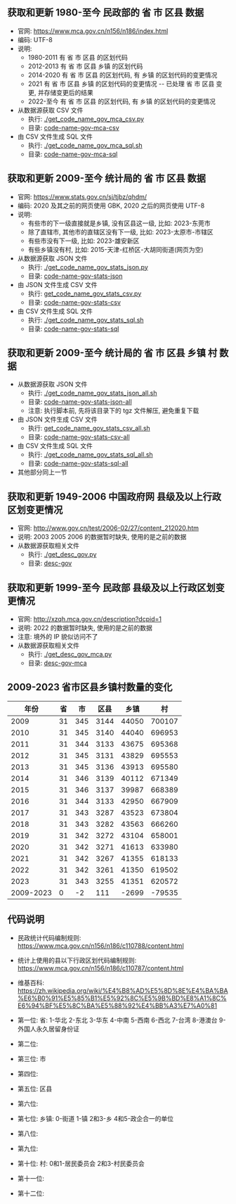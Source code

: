 
## 获取和更新 1980-至今 民政部的 省 市 区县 数据
* 官网: https://www.mca.gov.cn/n156/n186/index.html
* 编码: UTF-8
* 说明:
    * 1980-2011 有 省 市 区县 的区划代码
    * 2012-2013 有 省 市 区县 乡镇 的区划代码
    * 2014-2020 有 省 市 区县 的区划代码, 有 乡镇 的区划代码的变更情况
    * 2021 有 省 市 区县 乡镇 的区划代码的变更情况 -- 已处理 省 市 区县 变更, 并存储变更后的结果
    * 2022-至今 有 省 市 区县 的区划代码, 有 乡镇 的区划代码的变更情况
* 从数据源获取 CSV 文件
    * 执行: [./get_code_name_gov_mca_csv.py](./get_code_name_gov_mca_csv.py)
    * 目录: [code-name-gov-mca-csv](code-name-gov-mca-csv)
* 由 CSV 文件生成 SQL 文件
    * 执行: [./get_code_name_gov_mca_sql.sh](./get_code_name_gov_mca_sql.sh)
    * 目录: [code-name-gov-mca-sql](code-name-gov-mca-sql)

## 获取和更新 2009-至今 统计局的 省 市 区县 数据
* 官网: https://www.stats.gov.cn/sj/tjbz/qhdm/
* 编码: 2020 及其之前的网页使用 GBK, 2020 之后的网页使用 UTF-8
* 说明:
    * 有些市的下一级直接就是乡镇, 没有区县这一级, 比如: 2023-东莞市
    * 除了直辖市, 其他市的直辖区没有下一级, 比如: 2023-太原市-市辖区
    * 有些市没有下一级, 比如: 2023-雄安新区
    * 有些乡镇没有村, 比如: 2015-天津-红桥区-大胡同街道(网页为空)
* 从数据源获取 JSON 文件
    * 执行: [./get_code_name_gov_stats_json.py](./get_code_name_gov_stats_json.py)
    * 目录: [code-name-gov-stats-json](code-name-gov-stats-json)
* 由 JSON 文件生成 CSV 文件
    * 执行: [get_code_name_gov_stats_csv.py](./get_code_name_gov_stats_csv.py)
    * 目录: [code-name-gov-stats-csv](code-name-gov-stats-csv)
* 由 CSV 文件生成 SQL 文件
    * 执行: [./get_code_name_gov_stats_sql.sh](./get_code_name_gov_stats_sql.sh)
    * 目录: [code-name-gov-stats-sql](code-name-gov-stats-sql)

## 获取和更新 2009-至今 统计局的 省 市 区县 乡镇 村 数据
* 从数据源获取 JSON 文件
    * 执行: [./get_code_name_gov_stats_json_all.sh](./get_code_name_gov_stats_json_all.sh)
    * 目录: [code-name-gov-stats-json-all](code-name-gov-stats-json-all)
    * 注意: 执行脚本前, 先将该目录下的 tgz 文件解压, 避免重复下载
* 由 JSON 文件生成 CSV 文件
    * 执行: [get_code_name_gov_stats_csv_all.sh](./get_code_name_gov_stats_csv_all.sh)
    * 目录: [code-name-gov-stats-csv-all](code-name-gov-stats-csv-all)
* 由 CSV 文件生成 SQL 文件
    * 执行: [./get_code_name_gov_stats_sql_all.sh](./get_code_name_gov_stats_sql_all.sh)
    * 目录: [code-name-gov-stats-sql-all](code-name-gov-stats-sql-all)
* 其他部分同上一节

## 获取和更新 1949-2006 中国政府网 县级及以上行政区划变更情况
* 官网: http://www.gov.cn/test/2006-02/27/content_212020.htm
* 说明: 2003 2005 2006 的数据暂时缺失, 使用的是之前的数据
* 从数据源获取相关文件
    * 执行: [./get_desc_gov.py](./get_desc_gov.py)
    * 目录: [desc-gov](desc-gov)

## 获取和更新 1999-至今 民政部 县级及以上行政区划变更情况
* 官网: http://xzqh.mca.gov.cn/description?dcpid=1
* 说明: 2022 的数据暂时缺失, 使用的是之前的数据
* 注意: 境外的 IP 貌似访问不了
* 从数据源获取相关文件
    * 执行: [./get_desc_gov_mca.py](./get_desc_gov_mca.py)
    * 目录: [desc-gov-mca](desc-gov-mca)

## 2009-2023 省市区县乡镇村数量的变化
|年份|省|市|区县|乡镇|村|
|---|---|--|--|--|--|
|2009|31|345|3144|44050|700107|
|2010|31|345|3140|44040|696953|
|2011|31|344|3133|43675|695368|
|2012|31|345|3131|43829|695553|
|2013|31|345|3136|43913|695580|
|2014|31|346|3139|40112|671349|
|2015|31|346|3137|39987|668389|
|2016|31|344|3133|42950|667909|
|2017|31|343|3287|43523|673804|
|2018|31|343|3282|43563|666260|
|2019|31|342|3272|43104|658001|
|2020|31|342|3271|41613|633980|
|2021|31|342|3267|41355|618133|
|2022|31|342|3261|41350|619502|
|2023|31|343|3255|41351|620572|
|2009-2023|0|-2|111|-2699|-79535|

## 代码说明
* 民政统计代码编制规则: https://www.mca.gov.cn/n156/n186/c110788/content.html
* 统计上使用的县以下行政区划代码编制规则: https://www.mca.gov.cn/n156/n186/c110787/content.html
* 维基百科: https://zh.wikipedia.org/wiki/%E4%B8%AD%E5%8D%8E%E4%BA%BA%E6%B0%91%E5%85%B1%E5%92%8C%E5%9B%BD%E8%A1%8C%E6%94%BF%E5%8C%BA%E5%88%92%E4%BB%A3%E7%A0%81

* 第一位: 省: 1-华北 2-东北 3-华东 4-中南 5-西南 6-西北 7-台湾 8-港澳台 9-外国人永久居留身份证
* 第二位:
* 第三位: 市
* 第四位:
* 第五位: 区县
* 第六位:
* 第七位: 乡镇: 0-街道 1-镇 2和3-乡 4和5-政企合一的单位
* 第八位:
* 第九位:
* 第十位: 村: 0和1-居民委员会 2和3-村民委员会
* 第十一位:
* 第十二位:

